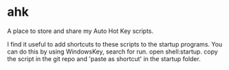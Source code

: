 # ahk
A place to store and share my Auto Hot Key scripts.

I find it useful to add shortcuts to these scripts to the startup programs.
You can do this by using WindowsKey, search for run. open shell:startup. copy the script in the git repo and 'paste as shortcut' in the startup folder.
